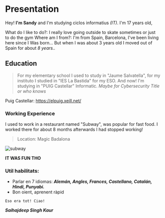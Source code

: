 # Presentation
Hey! **I'm Sandy** and I'm studying ciclos informatius *(IT)*. I'm 17 years old,

What do I like to do?: I really love going outside to skate sometimes or just to do the gym
Where am I from?: I'm from Spain, Barcelona, I've been living here since I Was born...
But when I was about 3 years old I moved out of Spain for about *8 years..*

## Education
> For my elementary school I used to study in "Jaume Salvatella",
> for my instituto I studied in "IES La Bastida" for my ESO.
> And now! I'm studying in "PUIG Castellar" Informatic. *Maybe for Cybersecurity Title or who knows* 

Puig Castellar: https://elpuig.xeill.net/ 

### Working Experience

I used to work in a restaurant named "Subway", was popular for fast food.
I worked there for about 8 months afterwards I had stopped working! 

> Location: Magic Badalona

![subway](https://github.com/SANDYINNIT/MiDown_MarkWeb/assets/145119723/deedfe05-2b1c-4ee1-861c-8ce4cc489104)

**IT WAS FUN THO**

### Util habilitats:

- Parlar en 7 idiomas: ___Alemán, Angles, Frances, Castellano, Catalán, Hindi, Punyabi.___
- Bon oient, aprenent ràpid


``Eso era tot!
Ciao!``

___Saihajdeep Singh Kaur___

